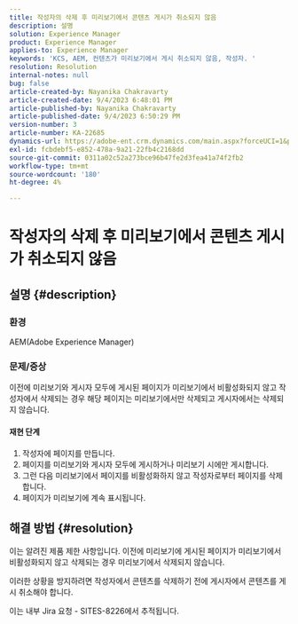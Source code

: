 ```yaml
---
title: 작성자의 삭제 후 미리보기에서 콘텐츠 게시가 취소되지 않음
description: 설명
solution: Experience Manager
product: Experience Manager
applies-to: Experience Manager
keywords: 'KCS, AEM, 컨텐츠가 미리보기에서 게시 취소되지 않음, 작성자. '
resolution: Resolution
internal-notes: null
bug: false
article-created-by: Nayanika Chakravarty
article-created-date: 9/4/2023 6:48:01 PM
article-published-by: Nayanika Chakravarty
article-published-date: 9/4/2023 6:50:29 PM
version-number: 3
article-number: KA-22685
dynamics-url: https://adobe-ent.crm.dynamics.com/main.aspx?forceUCI=1&pagetype=entityrecord&etn=knowledgearticle&id=d8849890-534b-ee11-be6e-6045bd0067ea
exl-id: fcbdebf5-e852-478a-9a21-22fb4c2168dd
source-git-commit: 0311a02c52a273bce96b47fe2d3fea41a74f2fb2
workflow-type: tm+mt
source-wordcount: '180'
ht-degree: 4%

---
```


# 작성자의 삭제 후 미리보기에서 콘텐츠 게시가 취소되지 않음

## 설명 {#description}


### 환경

AEM(Adobe Experience Manager)

### 문제/증상

이전에 미리보기와 게시자 모두에 게시된 페이지가 미리보기에서 비활성화되지 않고 작성자에서 삭제되는 경우 해당 페이지는 미리보기에서만 삭제되고 게시자에서는 삭제되지 않습니다.

#### 재현 단계

1. 작성자에 페이지를 만듭니다.
2. 페이지를 미리보기와 게시자 모두에 게시하거나 미리보기 시에만 게시합니다.
3. 그런 다음 미리보기에서 페이지를 비활성화하지 않고 작성자로부터 페이지를 삭제합니다.
4. 페이지가 미리보기에 계속 표시됩니다.





## 해결 방법 {#resolution}


이는 알려진 제품 제한 사항입니다. 이전에 미리보기에 게시된 페이지가 미리보기에서 비활성화되지 않고 삭제되는 경우 미리보기에서 삭제되지 않습니다.

이러한 상황을 방지하려면 작성자에서 콘텐츠를 삭제하기 전에 게시자에서 콘텐츠를 게시 취소해야 합니다.

이는 내부 Jira 요청 - SITES-8226에서 추적됩니다.
